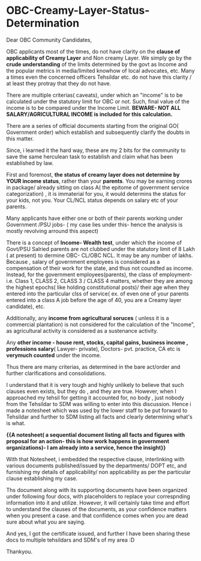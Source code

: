 # OBC-Creamy-Layer-Status-Determination

Dear OBC Community Candidates, 

OBC applicants most of the times, do not have clarity on the **clause of applicability of Creamy Layer** and Non creamy Layer.  We simply go by the **crude understanding** of the  limits determined by the govt as Income and the popular metrics in media/limited knowhow of local advocates, etc. Many a times even the concerned officers Tehsildar etc. do not have this clarity / at least they protray that they do not have. 

There are multiple criterias( caveats), under which an "income" is to be calculated under the statutory limit for OBC or not. Such, final value of the income is to be compared under the Income Limit. 
**BEWARE- NOT ALL SALARY/AGRICULTURAL INCOME is included for this calculation.**

There are a series of official documents starting from the original GO( Government order) which establish and subsequently clarify the doubts in this matter. 

Since, i learned it the hard way, these  are my 2 bits for the community to save the same herculean task to establish and claim what has been established by law. 


First and foremost, **the status of creamy layer does not determine by YOUR income status**, rather than your **parents**. You may be earning crores in package/ already sitting on class A( the epitome of government service categorization) , it is immaterial for you, it would determins the status for your kids, not you. Your CL/NCL status depends on salary etc of your parents. 

Many applicants have either one or both of their parents working under Government /PSU jobs- ( my case lies under this- hence the analysis is mostly revolving arround this aspect)

There is a concept of **Income- Wealth test**, under which the income of Govt/PSU Salried parents are not clubbed under the statutory limit of 8 Lakh ( at present) to dermine OBC- CL/OBC NCL. It may be any number of lakhs. Because , salary of government employees is considered as a compensation of their work for the state, and thus not coundted as income. Instead, for the government employees(parents), the class of employment- i.e. Class 1, CLASS 2, CLASS 3 / CLASS 4 matters, whether they are among the highest epochs( like holding constitutional posts)/ their age when they entered into the particular clss of service( ex. of even one of your parents entered into a class A job before the age of 40, you are a Creamy layer candidate), etc. 

Additionally, any **income from agricultural soruces** ( unless it is a commercial plantation) is not considered for the calculation of the "Income", as agricultural activity is considered as a sustenance activity. 

Any **other income - house rent, stocks, capital gains, business income , professions salary**( Lawyer- private), Doctors- pvt. practice, CA etc is **verymuch  counted** under the income. 

Thus there are many criterias, as determined in the bare act/order and further clarifications and consolidations. 

I understand that it is very tough and highly unlikely to believe that such clauses even exists, but they do , and they are true. However, when I approached my tehsil for getting it accounted for, no body , just nobody from the Tehsildar to SDM was willing to enter into this discussion. Hence i made a notesheet which was used by the lower staff to be put forward to Tehsildar and further to SDM listing all facts and clearly determining what's is what. 

**{{A notesheet( a sequential document listing all facts and figures with proposal for an action- this is how work happens in government organizations)- I am already into a service, hence the insight}}**

With that Notesheet, i embedded the respective clause, interlinking with various documents published/issued by the departments/ DOPT etc, and furnishing my details of applicability/ non applicability as per the particular clause establishing my case. 

Ths document along with its supporting documents have been organized under following four docs, with placeholders to replace your correspnding information into it and utilize. However, it will certainly take time and effort to understand the clauses of the documents, as your confidence matters when you present a case. and that confidence comes when you are dead sure about what you are saying. 

And yes, I got the certificate issued, and further I have been sharing these docs to multiple tehsildars and SDM's of my area :D

Thankyou. 
